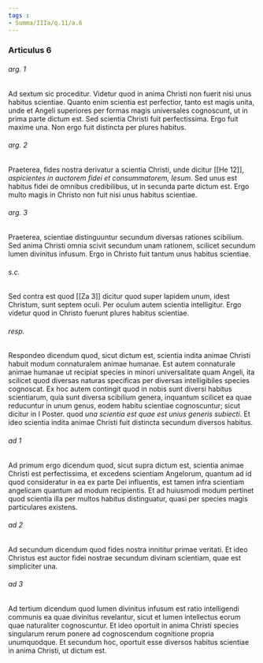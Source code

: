 ```yaml
---
tags : 
- Summa/IIIa/q.11/a.6
---
```


### Articulus 6

###### arg. 1
Ad sextum sic proceditur. Videtur quod in anima Christi non fuerit nisi unus habitus scientiae. Quanto enim scientia est perfectior, tanto est magis unita, unde et Angeli superiores per formas magis universales cognoscunt, ut in prima parte dictum est. Sed scientia Christi fuit perfectissima. Ergo fuit maxime una. Non ergo fuit distincta per plures habitus.

###### arg. 2
Praeterea, fides nostra derivatur a scientia Christi, unde dicitur [[He 12]], *aspicientes in auctorem fidei et consummatorem, Iesum*. Sed unus est habitus fidei de omnibus credibilibus, ut in secunda parte dictum est. Ergo multo magis in Christo non fuit nisi unus habitus scientiae.

###### arg. 3
Praeterea, scientiae distinguuntur secundum diversas rationes scibilium. Sed anima Christi omnia scivit secundum unam rationem, scilicet secundum lumen divinitus infusum. Ergo in Christo fuit tantum unus habitus scientiae.

###### s.c.
Sed contra est quod [[Za 3]] dicitur quod super lapidem unum, idest Christum, sunt septem oculi. Per oculum autem scientia intelligitur. Ergo videtur quod in Christo fuerunt plures habitus scientiae.

###### resp.
Respondeo dicendum quod, sicut dictum est, scientia indita animae Christi habuit modum connaturalem animae humanae. Est autem connaturale animae humanae ut recipiat species in minori universalitate quam Angeli, ita scilicet quod diversas naturas specificas per diversas intelligibiles species cognoscat. Ex hoc autem contingit quod in nobis sunt diversi habitus scientiarum, quia sunt diversa scibilium genera, inquantum scilicet ea quae reducuntur in unum genus, eodem habitu scientiae cognoscuntur; sicut dicitur in I Poster. quod *una scientia est quae est unius generis subiecti*. Et ideo scientia indita animae Christi fuit distincta secundum diversos habitus.

###### ad 1
Ad primum ergo dicendum quod, sicut supra dictum est, scientia animae Christi est perfectissima, et excedens scientiam Angelorum, quantum ad id quod consideratur in ea ex parte Dei influentis, est tamen infra scientiam angelicam quantum ad modum recipientis. Et ad huiusmodi modum pertinet quod scientia illa per multos habitus distinguatur, quasi per species magis particulares existens.

###### ad 2
Ad secundum dicendum quod fides nostra innititur primae veritati. Et ideo Christus est auctor fidei nostrae secundum divinam scientiam, quae est simpliciter una.

###### ad 3
Ad tertium dicendum quod lumen divinitus infusum est ratio intelligendi communis ea quae divinitus revelantur, sicut et lumen intellectus eorum quae naturaliter cognoscuntur. Et ideo oportuit in anima Christi species singularum rerum ponere ad cognoscendum cognitione propria unumquodque. Et secundum hoc, oportuit esse diversos habitus scientiae in anima Christi, ut dictum est.

